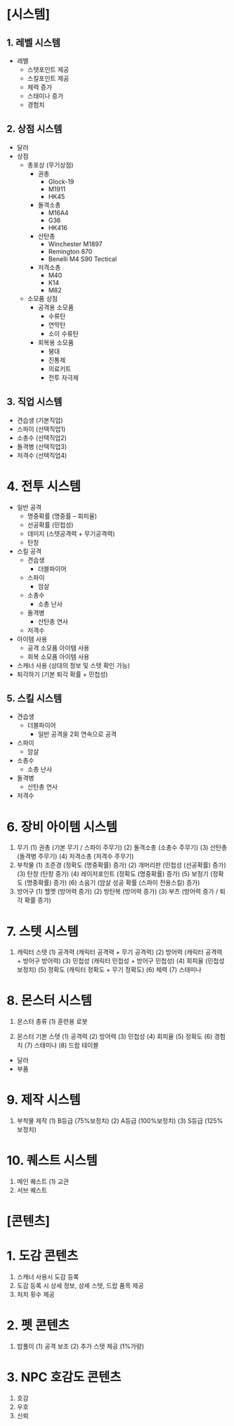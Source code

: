 # [시스템]
## 1. 레벨 시스템

* 레벨
    - 스텟포인트 제공
    - 스킬포인트 제공
    - 체력 증가
    - 스태미나 증가
    - 경험치

## 2. 상점 시스템
* 달러
* 상점
    - 총포상 (무기상점)
        + 권총
            + Glock-19
            + M1911
            + HK45
        + 돌격소총
            + M16A4
            + G36
            + HK416
        + 산탄총
            + Winchester M1897
            + Remington 870
            + Benelli M4 S90 Tectical
        + 저격소총
            + M40
            + K14
            + M82
    - 소모품 상점
        + 공격용 소모품
            + 수류탄
            + 연막탄
            + 소이 수류탄
        + 회복용 소모품
            + 붕대
            + 진통제
            + 의료키트
            + 전투 자극제

## 3. 직업 시스템
* 견습생 (기본직업)
* 스파이 (선택직업1)
* 소총수 (선택직업2)
* 돌격병 (선택직업3)
* 저격수 (선택직업4)

# 4. 전투 시스템
* 일반 공격
    - 명중확률 (명중률 – 회피율)
    - 선공확률 (민첩성)
    - 데미지 (스텟공격력 + 무기공격력)
    - 탄창
* 스킬 공격
    - 견습생
        + 더블파이어
    - 스파이
        + 암살
    - 소총수
        + 소총 난사
    - 돌격병
        + 산탄총 연사
    - 저격수
* 아이템 사용
    - 공격 소모품 아이템 사용
    - 회복 소모품 아이템 사용
* 스캐너 사용 (상대의 정보 및 스텟 확인 가능)
* 퇴각하기 (기본 퇴각 확률 + 민첩성)

## 5. 스킬 시스템
* 견습생
    - 더블파이어
        + 일반 공격을 2회 연속으로 공격
* 스파이
    - 암살
* 소총수
    - 소총 난사
* 돌격병
    - 산탄총 연사
* 저격수

# 6. 장비 아이템 시스템
1) 무기
(1) 권총 (기본 무기 / 스파이 주무기)
(2) 돌격소총 (소총수 주무기)
(3) 산탄총 (돌격병 주무기)
(4) 저격소총 (저격수 주무기)
 2) 부착물
(1) 조준경 (정확도 (명중확률) 증가)
(2) 개머리판 (민첩성 (선공확률) 증가)
(3) 탄창 (탄창 증가)
(4) 레이저포인트 (정확도 (명중확률) 증가)
(5) 보정기 (정확도 (명중확률) 증가)
(6) 소음기 (암살 성공 확률 (스파이 전용스킬) 증가)
 3) 방어구
(1) 헬멧 (방어력 증가)
(2) 방탄복 (방어력 증가)
(3) 부츠 (방어력 증가 / 퇴각 확률 증가)

# 7. 스텟 시스템
 1) 캐릭터 스텟
(1) 공격력 (캐릭터 공격력 + 무기 공격력)
(2) 방어력 (캐릭터 공격력 + 방어구 방어력)
(3) 민첩성 (캐릭터 민첩성 + 방어구 민첩성)
(4) 회피율 (민첩성 보정치)
(5) 정확도 (캐릭터 정확도 + 무기 정확도)
(6) 체력
(7) 스태미나

# 8. 몬스터 시스템
 1) 몬스터 종류
(1) 훈련용 로봇

 2) 몬스터 기본 스텟
(1) 공격력
(2) 방어력
(3) 민첩성
(4) 회피율
(5) 정확도
(6) 경험치
(7) 스태미나
(8) 드랍 테이블
 - 달러
 - 부품

# 9. 제작 시스템
 1) 부착물 제작
(1) B등급 (75%보정치)
(2) A등급 (100%보정치)
(3) S등급 (125%보정치)

# 10. 퀘스트 시스템
 1) 메인 퀘스트
  (1) 교관
 2) 서브 퀘스트

# [콘텐츠]
# 1. 도감 콘텐츠
 1) 스캐너 사용시 도감 등록
 2) 도감 등록 시 상세 정보, 상세 스텟, 드랍 품목 제공
 3) 처치 횟수 제공

# 2. 펫 콘텐츠
 1) 밥풀이
(1) 공격 보조
(2) 추가 스텟 제공 (1%가량)

# 3. NPC 호감도 콘텐츠
 1) 호감
 2) 우호
 3) 신뢰
